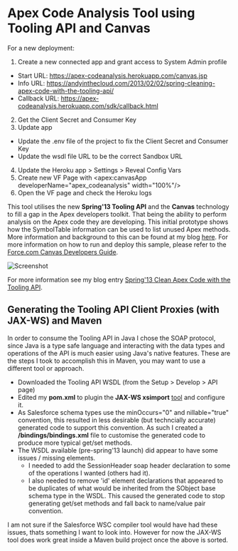 Apex Code Analysis Tool using Tooling API and Canvas
====================================================

For a new deployment:
1. Create a new connected app and grant access to System Admin profile
  - Start URL: https://apex-codeanalysis.herokuapp.com/canvas.jsp
  - Info URL: https://andyinthecloud.com/2013/02/02/spring-cleaning-apex-code-with-the-tooling-api/
  - Callback URL: https://apex-codeanalysis.herokuapp.com/sdk/callback.html
2. Get the Client Secret and Consumer Key
3. Update app
  - Update the .env file of the project to fix the Client Secret and Consumer Key
  - Update the wsdl file URL to be the correct Sandbox URL
4. Update the Heroku app > Settings > Reveal Config Vars
5. Create new VF Page with <apex:canvasApp developerName="apex_codeanalysis" width="100%"/>
6. Open the VF page and check the Heroku logs



This tool utilises the new **Spring'13 Tooling API** and the **Canvas** technology to fill a gap in the Apex developers toolkit. That being the ability to perform analysis on the Apex code they are developing. This initial prototype shows how the SymbolTable information can be used to list unused Apex methods. More information and background to this can be found at my blog [here](http://andrewfawcett.wordpress.com/2013/02/02/spring13-clean-apex-code-with-the-tooling-api). For more information on how to run and deploy this sample, please refer to the [Force.com Canvas Developers Guide](http://www.salesforce.com/us/developer/docs/platform_connect/index.htm).

![Screenshot](http://andrewfawcett.files.wordpress.com/2013/02/apexanalysis.png)

For more information see my blog entry [Spring'13 Clean Apex Code with the Tooling API](http://andrewfawcett.wordpress.com/2013/02/02/spring13-clean-apex-code-with-the-tooling-api).

Generating the Tooling API Client Proxies (with JAX-WS) and Maven
-----------------------------------------------------------------

In order to consume the Tooling API in Java I chose the SOAP protocol, since Java is a type safe language and interacting with the data types and operations of the API is much easier using Java's native features. These are the steps I took to accomplish this in Maven, you may want to use a different tool or approach.

- Downloaded the Tooling API WSDL (from the Setup > Develop > API page)
- Edited my **pom.xml** to plugin the **JAX-WS xsimport** [tool](http://jax-ws-commons.java.net/jaxws-maven-plugin/wsimport-mojo.html) and configure it.
- As Salesforce schema types use the minOccurs="0" and nillable="true" convention, this resulted in less desirable (but techncially accurate) generated code to support this convention. As such I created a **/bindings/bindings.xml** file to customise the generated code to produce more typical get/set methods.
- The WSDL available (pre-spring'13 launch) did appear to have some issues / missing elements. 
  - I needed to add the SessionHeader soap header declaration to some of the operations I wanted (others had it). 
  - I also needed to remove 'id' element declarations that appeared to be duplicates of what would be inherited from the SObject base schema type in the WSDL. This caused the generated code to stop generating get/set methods and fall back to name/value pair convention.

I am not sure if the Salesforce WSC compiler tool would have had these issues, thats something I want to look into. However for now the JAX-WS tool does work great inside a Maven build project once the above is sorted.
